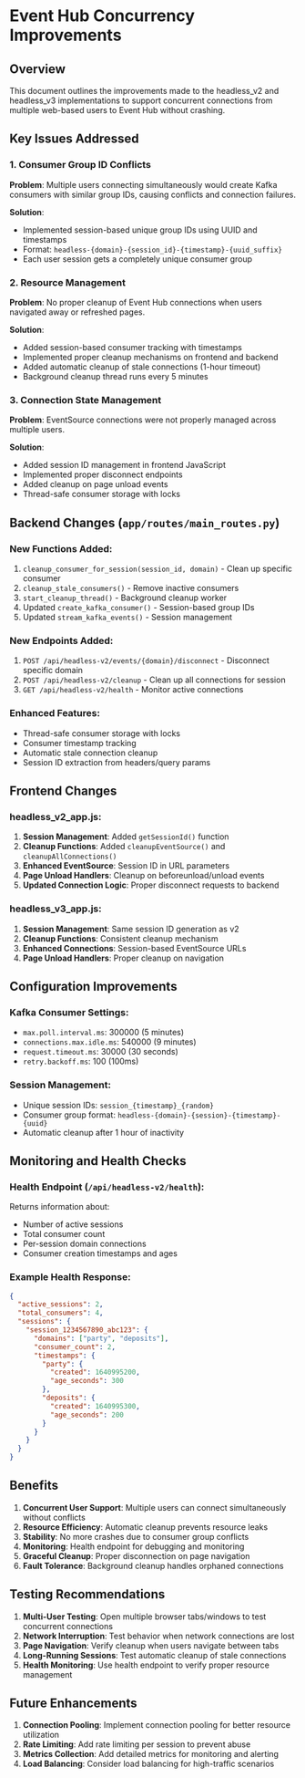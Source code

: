 # Event Hub Concurrency Improvements

## Overview
This document outlines the improvements made to the headless_v2 and headless_v3 implementations to support concurrent connections from multiple web-based users to Event Hub without crashing.

## Key Issues Addressed

### 1. Consumer Group ID Conflicts
**Problem**: Multiple users connecting simultaneously would create Kafka consumers with similar group IDs, causing conflicts and connection failures.

**Solution**: 
- Implemented session-based unique group IDs using UUID and timestamps
- Format: `headless-{domain}-{session_id}-{timestamp}-{uuid_suffix}`
- Each user session gets a completely unique consumer group

### 2. Resource Management
**Problem**: No proper cleanup of Event Hub connections when users navigated away or refreshed pages.

**Solution**:
- Added session-based consumer tracking with timestamps
- Implemented proper cleanup mechanisms on frontend and backend
- Added automatic cleanup of stale connections (1-hour timeout)
- Background cleanup thread runs every 5 minutes

### 3. Connection State Management
**Problem**: EventSource connections were not properly managed across multiple users.

**Solution**:
- Added session ID management in frontend JavaScript
- Implemented proper disconnect endpoints
- Added cleanup on page unload events
- Thread-safe consumer storage with locks

## Backend Changes (`app/routes/main_routes.py`)

### New Functions Added:
1. `cleanup_consumer_for_session(session_id, domain)` - Clean up specific consumer
2. `cleanup_stale_consumers()` - Remove inactive consumers
3. `start_cleanup_thread()` - Background cleanup worker
4. Updated `create_kafka_consumer()` - Session-based group IDs
5. Updated `stream_kafka_events()` - Session management

### New Endpoints Added:
1. `POST /api/headless-v2/events/{domain}/disconnect` - Disconnect specific domain
2. `POST /api/headless-v2/cleanup` - Clean up all connections for session
3. `GET /api/headless-v2/health` - Monitor active connections

### Enhanced Features:
- Thread-safe consumer storage with locks
- Consumer timestamp tracking
- Automatic stale connection cleanup
- Session ID extraction from headers/query params

## Frontend Changes

### headless_v2_app.js:
1. **Session Management**: Added `getSessionId()` function
2. **Cleanup Functions**: Added `cleanupEventSource()` and `cleanupAllConnections()`
3. **Enhanced EventSource**: Session ID in URL parameters
4. **Page Unload Handlers**: Cleanup on beforeunload/unload events
5. **Updated Connection Logic**: Proper disconnect requests to backend

### headless_v3_app.js:
1. **Session Management**: Same session ID generation as v2
2. **Cleanup Functions**: Consistent cleanup mechanism
3. **Enhanced Connections**: Session-based EventSource URLs
4. **Page Unload Handlers**: Proper cleanup on navigation

## Configuration Improvements

### Kafka Consumer Settings:
- `max.poll.interval.ms`: 300000 (5 minutes)
- `connections.max.idle.ms`: 540000 (9 minutes)
- `request.timeout.ms`: 30000 (30 seconds)
- `retry.backoff.ms`: 100 (100ms)

### Session Management:
- Unique session IDs: `session_{timestamp}_{random}`
- Consumer group format: `headless-{domain}-{session}-{timestamp}-{uuid}`
- Automatic cleanup after 1 hour of inactivity

## Monitoring and Health Checks

### Health Endpoint (`/api/headless-v2/health`):
Returns information about:
- Number of active sessions
- Total consumer count
- Per-session domain connections
- Consumer creation timestamps and ages

### Example Health Response:
```json
{
  "active_sessions": 2,
  "total_consumers": 4,
  "sessions": {
    "session_1234567890_abc123": {
      "domains": ["party", "deposits"],
      "consumer_count": 2,
      "timestamps": {
        "party": {
          "created": 1640995200,
          "age_seconds": 300
        },
        "deposits": {
          "created": 1640995300,
          "age_seconds": 200
        }
      }
    }
  }
}
```

## Benefits

1. **Concurrent User Support**: Multiple users can connect simultaneously without conflicts
2. **Resource Efficiency**: Automatic cleanup prevents resource leaks
3. **Stability**: No more crashes due to consumer group conflicts
4. **Monitoring**: Health endpoint for debugging and monitoring
5. **Graceful Cleanup**: Proper disconnection on page navigation
6. **Fault Tolerance**: Background cleanup handles orphaned connections

## Testing Recommendations

1. **Multi-User Testing**: Open multiple browser tabs/windows to test concurrent connections
2. **Network Interruption**: Test behavior when network connections are lost
3. **Page Navigation**: Verify cleanup when users navigate between tabs
4. **Long-Running Sessions**: Test automatic cleanup of stale connections
5. **Health Monitoring**: Use health endpoint to verify proper resource management

## Future Enhancements

1. **Connection Pooling**: Implement connection pooling for better resource utilization
2. **Rate Limiting**: Add rate limiting per session to prevent abuse
3. **Metrics Collection**: Add detailed metrics for monitoring and alerting
4. **Load Balancing**: Consider load balancing for high-traffic scenarios 
